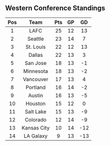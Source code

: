 ## Western Conference Standings
Pos|Team|Pts|GP|GD
:-:|:-:|:-:|:-:|:-:
1|LAFC|25|12|13|
2|Seattle|23|14|7|
3|St. Louis|22|12|13|
4|Dallas|22|13|3|
5|San Jose|18|13|-1|
6|Minnesota|18|13|-2|
7|Vancouver|17|13|4|
8|Portland|16|14|-2|
9|Austin|16|13|-5|
10|Houston|15|12|0|
11|Salt Lake|15|13|-9|
12|Colorado|12|14|-9|
13|Kansas City|10|14|-12|
14|LA Galaxy|9|13|-13|
